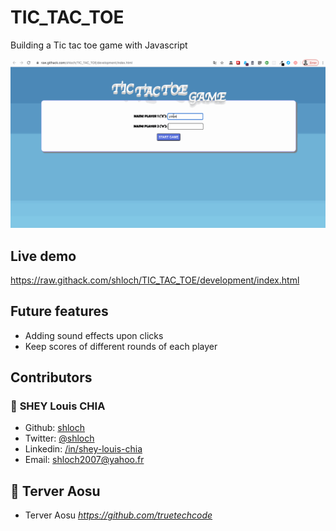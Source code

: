 # TIC_TAC_TOE

Building a Tic tac toe game with Javascript

![alt text](https://github.com/shloch/TIC_TAC_TOE/blob/master/asset/tictac.gif)

## Live demo

https://raw.githack.com/shloch/TIC_TAC_TOE/development/index.html


## Future features
- Adding sound effects upon clicks
- Keep scores of different rounds of each player


## Contributors

### 👤 **SHEY Louis CHIA**

- Github: [shloch](https://github.com/shloch)
- Twitter: [@shloch](https://twitter.com/shloch)
- Linkedin: [/in/shey-louis-chia](https://www.linkedin.com/in/shey-louis-chia)
- Email: shloch2007@yahoo.fr

## 👤 **Terver Aosu**
- Terver Aosu _https://github.com/truetechcode_
